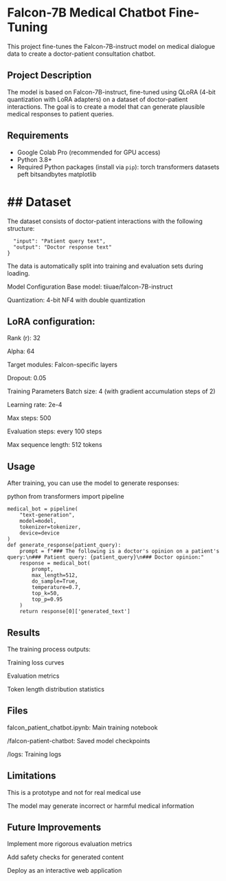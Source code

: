 # Falcon-7B Medical Chatbot Fine-Tuning

This project fine-tunes the Falcon-7B-instruct model on medical dialogue data to create a doctor-patient consultation chatbot.

## Project Description

The model is based on Falcon-7B-instruct, fine-tuned using QLoRA (4-bit quantization with LoRA adapters) on a dataset of doctor-patient interactions. The goal is to create a model that can generate plausible medical responses to patient queries.

## Requirements

- Google Colab Pro (recommended for GPU access)
- Python 3.8+
- Required Python packages (install via `pip`):
torch
transformers
datasets
peft
bitsandbytes
matplotlib
# ## Dataset
The dataset consists of doctor-patient interactions with the following structure:
```{
  "input": "Patient query text",
  "output": "Doctor response text"
}
```
The data is automatically split into training and evaluation sets during loading.

Model Configuration
Base model: tiiuae/falcon-7B-instruct

Quantization: 4-bit NF4 with double quantization

## LoRA configuration:

Rank (r): 32

Alpha: 64

Target modules: Falcon-specific layers

Dropout: 0.05

Training Parameters
Batch size: 4 (with gradient accumulation steps of 2)

Learning rate: 2e-4

Max steps: 500

Evaluation steps: every 100 steps

Max sequence length: 512 tokens

## Usage
After training, you can use the model to generate responses:

python
from transformers import pipeline
```
medical_bot = pipeline(
    "text-generation",
    model=model,
    tokenizer=tokenizer,
    device=device
)
def generate_response(patient_query):
    prompt = f"### The following is a doctor's opinion on a patient's query:\n### Patient query: {patient_query}\n### Doctor opinion:"
    response = medical_bot(
        prompt,
        max_length=512,
        do_sample=True,
        temperature=0.7,
        top_k=50,
        top_p=0.95
    )
    return response[0]['generated_text']
```
## Results
The training process outputs:

Training loss curves

Evaluation metrics

Token length distribution statistics

## Files
falcon_patient_chatbot.ipynb: Main training notebook

/falcon-patient-chatbot: Saved model checkpoints

/logs: Training logs

## Limitations
This is a prototype and not for real medical use

The model may generate incorrect or harmful medical information


## Future Improvements

Implement more rigorous evaluation metrics

Add safety checks for generated content

Deploy as an interactive web application

